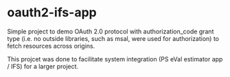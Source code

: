 # oauth2-ifs-app
Simple project to demo OAuth 2.0 protocol with authorization_code grant type (i.e. no outside libraries, such as msal, were used for authorization) to fetch resources across origins.

This projcet was done to facilitate system integration (PS eVal estimator app / IFS) for a larger project.
